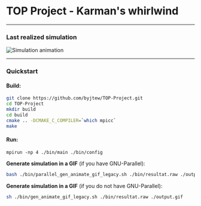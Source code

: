 # TOP Project - Karman's whirlwind

---

### Last realized simulation

![Simulation animation](./simulation.gif)

--- 

### Quickstart

#### Build:

```bash
git clone https://github.com/byjtew/TOP-Project.git
cd TOP-Project
mkdir build
cd build
cmake .. -DCMAKE_C_COMPILER=`which mpicc`
make
```

#### Run:

`mpirun -np 4 ./bin/main ./bin/config`

**Generate simulation in a GIF** (if you have GNU-Parallel):

```bash
bash ./bin/parallel_gen_animate_gif_legacy.sh ./bin/resultat.raw ./output.gif
```

**Generate simulation in a GIF** (if you do not have GNU-Parallel):

```bash
sh ./bin/gen_animate_gif_legacy.sh ./bin/resultat.raw ./output.gif
```
